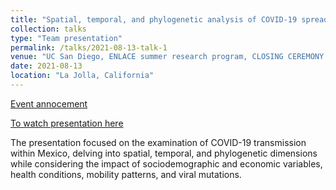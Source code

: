 ```yaml
---
title: "Spatial, temporal, and phylogenetic analysis of COVID-19 spread."
collection: talks
type: "Team presentation"
permalink: /talks/2021-08-13-talk-1
venue: "UC San Diego, ENLACE summer research program, CLOSING CEREMONY and SYMPOSIUM"
date: 2021-08-13
location: "La Jolla, California"
---
```


[Event annocement](https://www.facebook.com/ENLACEatUCSD/photos/a.1607270512901449/2613478075614016/)

[To watch presentation here](https://www.facebook.com/watch/live/?ref=watch_permalink&v=221077369941736&t=14359)

The presentation focused on the examination of COVID-19 transmission within Mexico, delving into spatial, temporal, and phylogenetic dimensions while considering the impact of sociodemographic and economic variables, health conditions, mobility patterns, and viral mutations.
